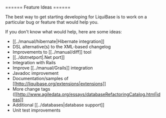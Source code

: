 ====== Feature Ideas ======

The best way to get starting developing for LiquiBase is to work on a particular bug or feature that would help you.

If you don't know what would help, here are some ideas:
  * [[../manual/hibernate|Hibernate integration]]
  * DSL alternative(s) to the XML-based changelog
  * Improvements to [[../manual/diff]] tool
  * [[../dotnetport|.Net port]]
  * Integration with Rails
  * Improve [[../manual/Grails]] integration
  * Javadoc improvement
  * Documentation/samples of [[http://liquibase.org/extensions|extensions]]
  * More change tags ([[http://www.agiledata.org/essays/databaseRefactoringCatalog.html|ideas]]
  * Additional [[../databases|database support]]
  * Unit test improvements
